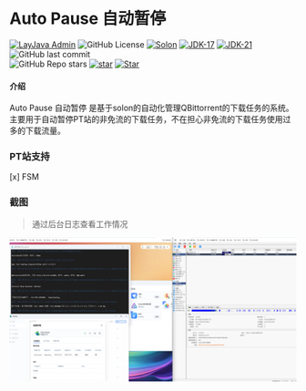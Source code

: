 # Auto Pause 自动暂停

[![LayJava Admin](https://img.shields.io/badge/Auto_Pause-1.0.0-success.svg)](https://gitee.com/chengliang4810/layjava-admin)
![GitHub License](https://img.shields.io/github/license/chengliang4810/auto-pause)
[![Solon](https://img.shields.io/badge/Solon-3.0.9-blue.svg)]()
[![JDK-17](https://img.shields.io/badge/JDK-17-green.svg)]()
[![JDK-21](https://img.shields.io/badge/JDK-21-green.svg)]()
<br>
![GitHub last commit](https://img.shields.io/github/last-commit/chengliang4810/auto-pause)
<br>
![GitHub Repo stars](https://img.shields.io/github/stars/chengliang4810/layjava-admin)
[![star](https://gitee.com/opensolon/layjava-admin/badge/star.svg?theme=dark)](https://gitee.com/opensolon/layjava-admin/stargazers)
[![Star](https://gitcode.com/chengliang4810/layjava-admin/star/badge.svg)](https://gitcode.com/chengliang4810/auto-pause)


#### 介绍
Auto Pause 自动暂停 是基于solon的自动化管理QBittorrent的下载任务的系统。
主要用于自动暂停PT站的非免流的下载任务，不在担心非免流的下载任务使用过多的下载流量。

### PT站支持
[x] FSM


### 截图
> 通过后台日志查看工作情况

![img.png](docs/img.png)
